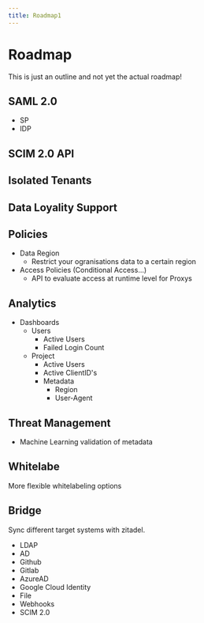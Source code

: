 ```yaml
---
title: Roadmap1
---
```


# Roadmap

This is just an outline and not yet the actual roadmap!

## SAML 2.0

- SP
- IDP

## SCIM 2.0 API

## Isolated Tenants

## Data Loyality Support

## Policies

- Data Region
  - Restrict your ogranisations data to a certain region
- Access Policies (Conditional Access...)
  - API to evaluate access at runtime level for Proxys

## Analytics

- Dashboards
  - Users
    - Active Users
    - Failed Login Count
  - Project
    - Active Users
    - Active ClientID's
    - Metadata
      - Region
      - User-Agent

## Threat Management

- Machine Learning validation of metadata

## Whitelabe

More flexible whitelabeling options

## Bridge

Sync different target systems with zitadel.

- LDAP
- AD
- Github
- Gitlab
- AzureAD
- Google Cloud Identity
- File
- Webhooks
- SCIM 2.0
